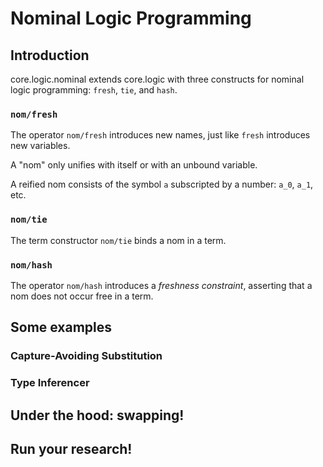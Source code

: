 # Nominal Logic Programming

## Introduction

core.logic.nominal extends core.logic with three constructs for nominal
logic programming: `fresh`, `tie`, and `hash`.

### `nom/fresh`

The operator `nom/fresh` introduces new names, just like `fresh` introduces
new variables.

A "nom" only unifies with itself or with an unbound variable.

A reified nom consists of the symbol `a` subscripted by a number: `a_0`, `a_1`, etc.

### `nom/tie`

The term constructor `nom/tie` binds a nom in a term.

### `nom/hash`

The operator `nom/hash` introduces a _freshness constraint_, asserting
that a nom does not occur free in a term.

## Some examples

### Capture-Avoiding Substitution

### Type Inferencer

## Under the hood: swapping!

## Run your research!
